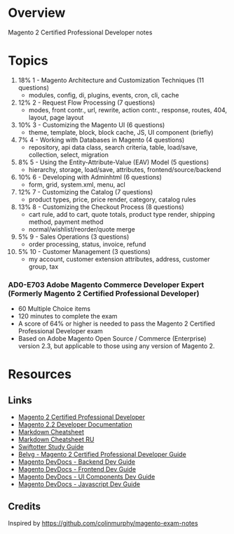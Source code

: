 # Overview

Magento 2 Certified Professional Developer notes

# Topics

1. 18% 1 - Magento Architecture and Customization Techniques  (11 questions)
      - modules, config, di, plugins, events, cron, cli, cache
2. 12% 2 - Request Flow Processing                            (7 questions)
      - modes, front contr., url, rewrite, action contr., response, routes, 404, layout, page layout
3. 10% 3 - Customizing the Magento UI                         (6 questions)
      - theme, template, block, block cache, JS, UI component (briefly)
4. 7% 4 - Working with Databases in Magento                  (4 questions)
      - repository, api data class, search criteria, table, load/save, collection, select, migration
5. 8% 5 - Using the Entity-Attribute-Value (EAV) Model       (5 questions)
      - hierarchy, storage, load/save, attributes, frontend/source/backend
6. 10% 6 - Developing with Adminhtml                          (6 questions)
      - form, grid, system.xml, menu, acl
7. 12% 7 - Customizing the Catalog                            (7 questions)
      - product types, price, price render, category, catalog rules
8. 13% 8 - Customizing the Checkout Process                   (8 questions)
      - cart rule, add to cart, quote totals, product type render, shipping method, payment method
      * normal/wishlist/reorder/quote merge
9. 5% 9 - Sales Operations                                   (3 questions)
      - order processing, status, invoice, refund
10. 5% 10 - Customer Management                              (3 questions)
      - my account, customer extension attributes, address, customer group, tax


### AD0-E703 Adobe Magento Commerce Developer Expert (Formerly Magento 2 Certified Professional Developer)

+ 60 Multiple Choice items
+ 120 minutes to complete the exam
+ A score of 64% or higher is needed to pass the Magento 2 Certified Professional Developer exam
+ Based on Adobe Magento Open Source / Commerce (Enterprise) version 2.3, but applicable to those using any version of Magento 2.

# Resources

## Links
+ [Magento 2 Certified Professional Developer](https://u.magento.com/magento-2-certified-professional-developer)
+ [Magento 2.2 Developer Documentation](http://devdocs.magento.com/)
+ [Markdown Cheatsheet](https://github.com/adam-p/markdown-here/wiki/Markdown-Cheatsheet)
+ [Markdown Cheatsheet RU](https://github.com/sandino/Markdown-Cheatsheet)
+ [Swiftotter Study Guide](https://swiftotter.com/technical/certifications/magento-2-certified-developer-study-guide)
+ [Belvg - Magento 2 Certified Professional Developer Guide](https://belvg.com/tutorial/magento-2-certified-professional-developer-guide&sa=D&ust=1609223264400000&usg=AOvVaw3wfSbNPHKwUPDf_GWWY6T4)
+ [Magento DevDocs - Backend Dev Guide](https://devdocs.magento.com/guides/v2.3/extension-dev-guide/bk-extension-dev-guide.html&sa=D&ust=1609223264400000&usg=AOvVaw3D424pQdrMHBTCNLGC8aTO)
+ [Magento DevDocs - Frontend Dev Guide](https://devdocs.magento.com/guides/v2.3/frontend-dev-guide/bk-frontend-dev-guide.html&sa=D&ust=1609223264401000&usg=AOvVaw1JS0jwvA_O3qk-en_RD83l)
+ [Magento DevDocs - UI Components Dev Guide](https://devdocs.magento.com/guides/v2.3/ui_comp_guide/bk-ui_comps.html&sa=D&ust=1609223264402000&usg=AOvVaw3o33OMyCr5fWmJMutRw6Jw)
+ [Magento DevDocs - Javascript Dev Guide](https://devdocs.magento.com/guides/v2.3/javascript-dev-guide/bk-javascript-dev-guide.html&sa=D&ust=1609223264402000&usg=AOvVaw1jev8HcRQ-LtGrWqzET33Q)

## Credits

Inspired by https://github.com/colinmurphy/magento-exam-notes